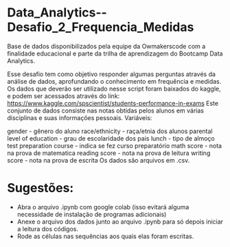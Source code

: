 # Data_Analytics--Desafio_2_Frequencia_Medidas


Base de dados disponibilizados pela equipe da Owmakerscode com a finalidade educacional e parte da trilha de aprendizagem do Bootcamp Data Analytics. 

Esse desafio tem como objetivo responder algumas perguntas através da análise de dados, aprofundando o conhecimento em frequência e medidas. Os dados que deverão ser utilizado nesse script foram baixados do kaggle, e podem ser acessados através do link: https://www.kaggle.com/spscientist/students-performance-in-exams Este conjunto de dados consiste nas notas obtidas pelos alunos em várias disciplinas e suas informações pessoais. Variáveis:

gender - gênero do aluno
race/ethnicity - raça/etnia dos alunos
parental level of education - grau de escolaridade dos pais
lunch - tipo de almoço
test preparation course - indica se fez curso preparatório
math score - nota na prova de matematica
reading score - nota na prova de leitura
writing score - nota na prova de escrita Os dados são arquivos em .csv.

# Sugestões:
  - Abra o arquivo .ipynb com google colab (isso evitará alguma necessidade de instalação de programas adicionais)
  - Anexe o arquivo dos dados junto ao arquivo .ipynb para só depois iniciar a leitura dos códigos. 
  - Rode as células nas sequências aos quais elas foram escritas. 
